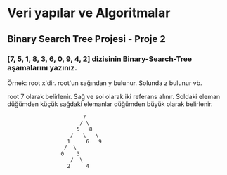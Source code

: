 # Veri yapılar ve Algoritmalar
## Binary Search Tree  Projesi - Proje 2


### [7, 5, 1, 8, 3, 6, 0, 9, 4, 2] dizisinin Binary-Search-Tree aşamalarını yazınız.

Örnek: root x'dir. root'un sağından y bulunur. Solunda z bulunur vb.

root 7 olarak belirlenir. Sağ ve sol olarak iki  referans alınır. Soldaki eleman düğümden küçük sağdaki elemanlar düğümden büyük olarak belirlenir.
                    
                    
                            7
                           / \
                          5   8 
                        /   \   \ 
                       1     6   9 
                      /  \ 
                     0    3        
                        /  \
                       2     4




